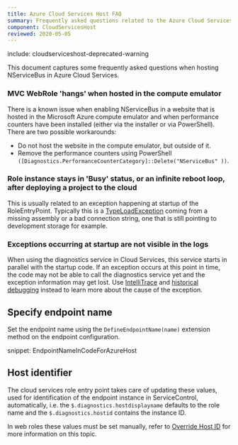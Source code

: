 ```yaml
---
title: Azure Cloud Services Host FAQ
summary: Frequently asked questions related to the Azure Cloud Services host.
component: CloudServicesHost
reviewed: 2020-05-05
---
```


include: cloudserviceshost-deprecated-warning

This document captures some frequently asked questions when hosting NServiceBus in Azure Cloud Services.


### MVC WebRole 'hangs' when hosted in the compute emulator

There is a known issue when enabling NServiceBus in a website that is hosted in the Microsoft Azure compute emulator and when performance counters have been installed (either via the installer or via PowerShell). There are two possible workarounds:

 * Do not host the website in the compute emulator, but outside of it.
 * Remove the performance counters using PowerShell `([Diagnostics.PerformanceCounterCategory]::Delete("NServiceBus" ))`.


### Role instance stays in 'Busy' status, or an infinite reboot loop, after deploying a project to the cloud

This is usually related to an exception happening at startup of the RoleEntryPoint. Typically this is a [TypeLoadException](https://msdn.microsoft.com/en-us/library/system.typeloadexception.aspx) coming from a missing assembly or a bad connection string, one that is still pointing to development storage for example.


### Exceptions occurring at startup are not visible in the logs

When using the diagnostics service in Cloud Services, this service starts in parallel with the startup code. If an exception occurs at this point in time, the code may not be able to call the diagnostics service yet and the exception information may get lost. Use [IntelliTrace](https://msdn.microsoft.com/en-us/library/dd264915.aspx) and [historical debugging](https://msdn.microsoft.com/en-us/library/mt228143.aspx) instead to learn more about the cause of the exception.


## Specify endpoint name

Set the endpoint name using the `DefineEndpointName(name)` extension method on the endpoint configuration.

snippet: EndpointNameInCodeForAzureHost


## Host identifier

The cloud services role entry point takes care of updating these values, used for identification of the endpoint instance in ServiceControl, automatically, i.e. the `$.diagnostics.hostdisplayname` defaults to the role name and the `$.diagnostics.hostid` contains the instance ID.

In web roles these values must be set manually, refer to [Override Host ID](/nservicebus/hosting/override-hostid.md) for more information on this topic.